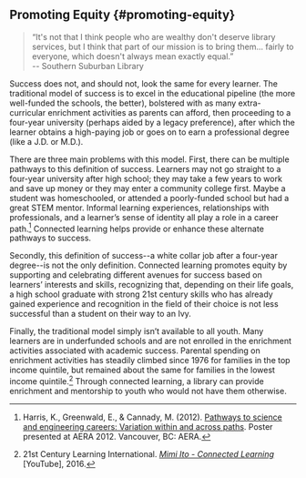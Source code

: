 ## Promoting Equity {#promoting-equity}

>“It&#039;s not that I think people who are wealthy don&#039;t deserve library services, but I think that part of our mission is to bring them... fairly to everyone, which doesn&#039;t always mean exactly equal.”<br/> -- Southern Suburban Library

Success does not, and should not, look the same for every learner. The traditional model of success is to excel in the educational pipeline (the more well-funded the schools, the better), bolstered with as many extra-curricular enrichment activities as parents can afford, then proceeding to a four-year university (perhaps aided by a legacy preference), after which the learner obtains a high-paying job or goes on to earn a professional degree (like a J.D. or M.D.).

There are three main problems with this model. First, there can be multiple pathways to this definition of success. Learners may not go straight to a four-year university after high school; they may take a few years to work and save up money or they may enter a community college first. Maybe a student was homeschooled, or attended a poorly-funded school but had a great STEM mentor. Informal learning experiences, relationships with professionals, and a learner’s sense of identity all play a role in a career path.[^3]  Connected learning helps provide or enhance these alternate pathways to success.

Secondly, this definition of success--a white collar job after a four-year degree--is not the only definition. Connected learning promotes equity by supporting and celebrating different avenues for success based on learners’ interests and skills, recognizing that, depending on their life goals, a high school graduate with strong 21st century skills who has already gained experience and recognition in the field of their choice is not less successful than a student on their way to an Ivy.

Finally, the traditional model simply isn’t available to all youth. Many learners are in underfunded schools and are not enrolled in the enrichment activities associated with academic success. Parental spending on enrichment activities has steadily climbed since 1976 for families in the top income quintile, but remained about the same for families in the lowest income quintile.[^4] Through connected learning, a library can provide enrichment and mentorship to youth who would not have them otherwise.

[^3]: Harris, K., Greenwald, E., &amp; Cannady, M. (2012). [Pathways to science and engineering careers: Variation within and across paths](http://www.activationlab.org/research/#aera2012). Poster presented at AERA 2012\. Vancouver, BC: AERA. 

[^4]: 21st Century Learning International. _[Mimi Ito - Connected Learning](https://www.youtube.com/watch?v=0MwbjCwznZY)_ [YouTube], 2016. 
